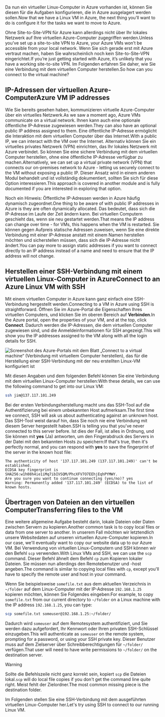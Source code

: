 <span data-ttu-id="3c8e6-101">Da nun ein virtueller Linux-Computer in Azure vorhanden ist, können Sie diesen für die Aufgaben konfigurieren, die in Azure ausgelagert werden sollen.</span><span class="sxs-lookup"><span data-stu-id="3c8e6-101">Now that we have a Linux VM in Azure, the next thing you’ll want to do is configure it for the tasks we want to move to Azure.</span></span>

<span data-ttu-id="3c8e6-102">Ohne Site-to-Site-VPN für Azure kann allerdings nicht über Ihr lokales Netzwerk auf Ihre virtuellen Azure-Computer zugegriffen werden.</span><span class="sxs-lookup"><span data-stu-id="3c8e6-102">Unless you’ve set up a site-to-site VPN to Azure, your Azure VMs won’t be accessible from your local network.</span></span> <span data-ttu-id="3c8e6-103">Wenn Sie sich gerade erst mit Azure vertraut machen, haben Sie wahrscheinlich noch kein Site-to-Site-VPN eingerichtet.</span><span class="sxs-lookup"><span data-stu-id="3c8e6-103">If you’re just getting started with Azure, it’s unlikely that you have a working site-to-site VPN.</span></span> <span data-ttu-id="3c8e6-104">Im Folgenden erfahren Sie daher, wie Sie eine Verbindung mit dem virtuellen Computer herstellen.</span><span class="sxs-lookup"><span data-stu-id="3c8e6-104">So how can you connect to the virtual machine?</span></span>

## <a name="azure-vm-ip-addresses"></a><span data-ttu-id="3c8e6-105">IP-Adressen der virtuellen Azure-Computer</span><span class="sxs-lookup"><span data-stu-id="3c8e6-105">Azure VM IP addresses</span></span>

<span data-ttu-id="3c8e6-106">Wie Sie bereits gesehen haben, kommunizieren virtuelle Azure-Computer über ein virtuelles Netzwerk.</span><span class="sxs-lookup"><span data-stu-id="3c8e6-106">As we saw a moment ago, Azure VMs communicate on a virtual network.</span></span> <span data-ttu-id="3c8e6-107">Ihnen kann auch eine optionale öffentliche IP-Adresse zugewiesen werden.</span><span class="sxs-lookup"><span data-stu-id="3c8e6-107">They can also have an optional public IP address assigned to them.</span></span> <span data-ttu-id="3c8e6-108">Eine öffentliche IP-Adresse ermöglicht die Interaktion mit dem virtuellen Computer über das Internet.</span><span class="sxs-lookup"><span data-stu-id="3c8e6-108">With a public IP, we can interact with the VM over the Internet.</span></span> <span data-ttu-id="3c8e6-109">Alternativ können Sie ein virtuelles privates Netzwerk (VPN) einrichten, das Ihr lokales Netzwerk mit Azure verbindet. So können Sie eine sichere Verbindung mit dem virtuellen Computer herstellen, ohne eine öffentliche IP-Adresse verfügbar zu machen.</span><span class="sxs-lookup"><span data-stu-id="3c8e6-109">Alternatively, we can set up a virtual private network (VPN) that connects our on-premises network to Azure - letting us securely connect to the VM without exposing a public IP.</span></span> <span data-ttu-id="3c8e6-110">Dieser Ansatz wird in einem anderen Modul behandelt und ist vollständig dokumentiert, sollten Sie sich für diese Option interessieren.</span><span class="sxs-lookup"><span data-stu-id="3c8e6-110">This approach is covered in another module and is fully documented if you are interested in exploring that option.</span></span>

<span data-ttu-id="3c8e6-111">Noch ein Hinweis: Öffentliche IP-Adressen werden in Azure häufig dynamisch zugeordnet.</span><span class="sxs-lookup"><span data-stu-id="3c8e6-111">One thing to be aware of with public IP addresses in Azure is they are often dynamically allocated.</span></span> <span data-ttu-id="3c8e6-112">Das bedeutet, dass sich die IP-Adresse im Laufe der Zeit ändern kann. Bei virtuellen Computern geschieht das, wenn sie neu gestartet werden.</span><span class="sxs-lookup"><span data-stu-id="3c8e6-112">That means the IP address can change over time - for VMs, this happens when the VM is restarted.</span></span> <span data-ttu-id="3c8e6-113">Sie können gegen Aufpreis statische Adressen zuweisen, wenn Sie eine direkte Verbindung mit einer IP-Adresse anstatt mit einem Namen herstellen möchten und sicherstellen müssen, dass sich die IP-Adresse nicht ändert.</span><span class="sxs-lookup"><span data-stu-id="3c8e6-113">You can pay more to assign static addresses if you want to connect directly to an IP address instead of a name and need to ensure that the IP address will not change.</span></span>

## <a name="connect-to-an-azure-linux-vm-with-ssh"></a><span data-ttu-id="3c8e6-114">Herstellen einer SSH-Verbindung mit einem virtuellen Linux-Computer in Azure</span><span class="sxs-lookup"><span data-stu-id="3c8e6-114">Connect to an Azure Linux VM with SSH</span></span>

<span data-ttu-id="3c8e6-115">Mit einem virtuellen Computer in Azure kann ganz einfach eine SSH-Verbindung hergestellt werden.</span><span class="sxs-lookup"><span data-stu-id="3c8e6-115">Connecting to a VM in Azure using SSH is straightforward.</span></span> <span data-ttu-id="3c8e6-116">Öffnen Sie im Azure-Portal die Eigenschaften Ihres virtuellen Computers, und klicken Sie im oberen Bereich auf **Verbinden**.</span><span class="sxs-lookup"><span data-stu-id="3c8e6-116">In the Azure portal, open the properties of your VM, and at the top, click **Connect**.</span></span> <span data-ttu-id="3c8e6-117">Dadurch werden die IP-Adressen, die dem virtuellen Computer zugewiesen sind, und die Anmeldeinformationen für SSH angezeigt.</span><span class="sxs-lookup"><span data-stu-id="3c8e6-117">This will show you the IP addresses assigned to the VM along with all the login details for SSH.</span></span> 

![Screenshot des Azure-Portals mit dem Blatt „Connect to a virtual machine“ (Verbindung mit virtuellem Computer herstellen), das für die Herstellung einer SSH-Verbindung mit der neu erstellten Linux-VM konfiguriert ist](../media/5-connect-ssh.png)

<span data-ttu-id="3c8e6-119">Mit diesen Angaben und dem folgenden Befehl können Sie eine Verbindung mit dem virtuellen Linux-Computer herstellen:</span><span class="sxs-lookup"><span data-stu-id="3c8e6-119">With these details, we can use the following command to get into our Linux VM:</span></span>

```bash
ssh jim@137.117.101.249
```

<span data-ttu-id="3c8e6-120">Bei der ersten Verbindungsherstellung macht uns das SSH-Tool auf die Authentifizierung bei einem unbekannten Host aufmerksam.</span><span class="sxs-lookup"><span data-stu-id="3c8e6-120">The first time we connect, SSH will ask us about authenticating against an unknown host.</span></span> <span data-ttu-id="3c8e6-121">Das SSH-Tool weist darauf hin, dass Sie noch nie eine Verbindung mit diesem Server hergestellt haben.</span><span class="sxs-lookup"><span data-stu-id="3c8e6-121">SSH is telling you that you've never connected to this server before.</span></span> <span data-ttu-id="3c8e6-122">Ist dies der Fall, ist alles in Ordnung, und Sie können mit **yes** (Ja) antworten, um den Fingerabdruck des Servers in der Datei mit den bekannten Hosts zu speichern:</span><span class="sxs-lookup"><span data-stu-id="3c8e6-122">If that's true, then it's perfectly normal, and you can respond with **yes** to save the fingerprint of the server in the known host file:</span></span>

```output
The authenticity of host '137.117.101.249 (137.117.101.249)' can't be established.
ECDSA key fingerprint is SHA256:w1h08h4ie1iMq7ibIVSQM/PhcXFV7O7EEhjEqhPYMWY.
Are you sure you want to continue connecting (yes/no)? yes
Warning: Permanently added '137.117.101.249' (ECDSA) to the list of known hosts.
```

## <a name="transferring-files-to-the-vm"></a><span data-ttu-id="3c8e6-123">Übertragen von Dateien an den virtuellen Computer</span><span class="sxs-lookup"><span data-stu-id="3c8e6-123">Transferring files to the VM</span></span>

<span data-ttu-id="3c8e6-124">Eine weitere allgemeine Aufgabe besteht darin, lokale Dateien oder Daten zwischen Servern zu kopieren.</span><span class="sxs-lookup"><span data-stu-id="3c8e6-124">Another common task is to copy local files or data from one server to another.</span></span> <span data-ttu-id="3c8e6-125">In unserem Fall möchten wir letztendlich unsere Websitedaten auf unseren virtuellen Azure-Computer kopieren.</span><span class="sxs-lookup"><span data-stu-id="3c8e6-125">In our case, we'll eventually want to copy our website data up to our Azure VM.</span></span> <span data-ttu-id="3c8e6-126">Bei Verwendung von virtuellen Linux-Computern und SSH können wir den Befehl `scp` verwenden.</span><span class="sxs-lookup"><span data-stu-id="3c8e6-126">With Linux VMs and SSH, we can use the `scp` command.</span></span> <span data-ttu-id="3c8e6-127">Dieser Befehl ähnelt dem Befehl `cp` zum Kopieren lokaler Dateien. Sie müssen nun allerdings den Remotebenutzer und -host angeben.</span><span class="sxs-lookup"><span data-stu-id="3c8e6-127">The command is similar to copying local files with `cp`, except you'll have to specify the remote user and host in your command.</span></span>

<span data-ttu-id="3c8e6-128">Wenn Sie beispielsweise `somefile.txt` aus dem aktuellen Verzeichnis in `~/folder` auf dem Linux-Computer mit der IP-Adresse `192.168.1.25` kopieren möchten, können Sie Folgendes eingeben:</span><span class="sxs-lookup"><span data-stu-id="3c8e6-128">For example, to copy `somefile.txt` from our current directory to `~/folder` on a Linux machine with the IP address `192.168.1.25`, you can type:</span></span>

```bash
scp somefile.txt someuser@192.168.1.25:~/folder/
```

<span data-ttu-id="3c8e6-129">Dadurch wird `someuser` auf dem Remotesystem authentifiziert, und Sie werden dazu aufgefordert, Ihr Kennwort oder Ihren privaten SSH-Schlüssel einzugeben.</span><span class="sxs-lookup"><span data-stu-id="3c8e6-129">This will authenticate as `someuser` on the remote system, prompting for a password, or using your SSH private key.</span></span> <span data-ttu-id="3c8e6-130">Dieser Benutzer muss auf dem Zielserver über Schreibberechtigungen für `~/folder/` verfügen.</span><span class="sxs-lookup"><span data-stu-id="3c8e6-130">That user will need to have write permissions to `~/folder/` on the destination server.</span></span>

> [!WARNING]
> <span data-ttu-id="3c8e6-131">Sollte die Befehlszeile nicht ganz korrekt sein, kopiert `scp` die Dateien lokal.</span><span class="sxs-lookup"><span data-stu-id="3c8e6-131">`scp` will do local file copies if you don't get the command line quite right.</span></span> <span data-ttu-id="3c8e6-132">Meist fehlt der Zielordner.</span><span class="sxs-lookup"><span data-stu-id="3c8e6-132">The most common missing piece is the destination folder.</span></span>

<span data-ttu-id="3c8e6-133">Im Folgenden stellen Sie eine SSH-Verbindung mit dem ausgeführten virtuellen Linux-Computer her.</span><span class="sxs-lookup"><span data-stu-id="3c8e6-133">Let's try using SSH to connect to our running Linux VM.</span></span>